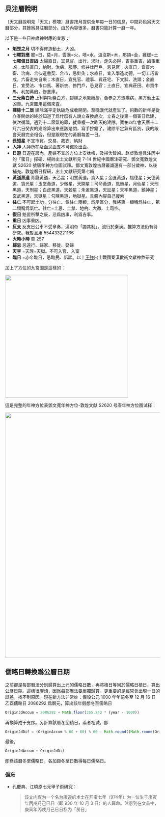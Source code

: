 ## 具注曆說明

〔天文曆說明見「天文」模塊〕曆書按月提供全年每一日的信息，中間彩色爲天文曆部分，其餘爲具注曆部分。由於內容很多，曆書只能計算一曆一年。

以下是一些日神歲神對應的宜忌：

*    **魁罡之月** 切不得修造動土，大凶。
*    **七曜對應** 蜜=日，莫=月，雲漢=火，嘀=水，溫沒斯=木，那頡=金，雞緩=土 **七曜値日吉凶** 太陽直日，宜見官、出行、求財，走失必得，吉事重吉，凶事重凶；太陰直日，納財、治病、服藥、修井灶門戶，忌見官；火直日，宜買六畜、治病、合伙造書契、合市，忌針灸；水直日，宜入學造功德，一切工巧皆成，六畜走失自來；木直日，宜見官、禮事、買莊宅、下文狀、洗頭；金直日，宜受法、市口馬、著新衣、修門戶，忌見官；土直日，宜典莊田、市買牛馬，利加萬倍，修倉庫。
*    **三元紫白詩** 上利與功紫白方，碧綠之地患癰瘡，黃赤之方遭疾病，黑方動土主凶喪。九宮圖用這個來査。
*    **建除十二辰** 建除滿平定執破危成收開閉。至晚漢代就產生了。術數的新年是從立春開始的<n>終於知道了爲什麼有人說立春換歲次</n>，立春之後第一個寅日爲建，依次循環。遇到十二節氣的節，就重複一次昨天的建除。<v>寶祐四年會天曆</v>十二月六日癸亥的建除算出來應該是閉，寫手抄錯了。建除平定氣有區別，我的跟會天曆完全相合，但是跟現在的黃曆每差一日。
*    **長短星** 不宜市貿、交易、裁衣、納財
*    **人神** 人神所在及血忌血支不可鍼灸出血。
*    **日遊** 日遊在房內，產婦不宜於方位上安牀帳，及掃舍皆凶。<n>赵贞<v>敦煌具注历中的「蜜日」探研</v>、楊帥<v>出土文獻所見 7-14 世紀中國曆注研究</v>、鄧文寬<v>敦煌文獻 S2620 號唐年神方位圖試釋</v>。鄧文寬<v>敦煌古曆叢識</v>還有一部分歲神，以後補充。<v>敦煌曆日探研</v>，<v>出土文獻研究</v>第七輯</n>
*    **黃道黑道** 青龍黃道，天乙星；明堂黃道，貴人星；金匱黃道，福德星；天德黃道，寶光星；玉堂黃道，少微星，天開星；司命黃道，鳳輦星，月仙星；天刑黑道，天刑星；白虎黑道，天殺星；朱雀黑道，天訟星；天牢黑道，鎮神星；玄武黑道，天獄星；勾陳黑道，地獄星。<n>具體內容自己搜索</n>
*    **往亡** 不可起土功。分往亡、氣往亡兩類，爲示區分，我將第一類稱爲往亡，第二類稱爲氣亡。往亡=土忌、土禁、地杓、大徼、土司空。
*    **復日** 魁罡所擊之辰，忌爲凶事，利爲吉事。
*    **重日** 凶事重凶。
*    **反支** 反支日公車不受章奏，漢明帝「蠲其制」。流行於秦漢。推算方法仍有待研究。我暫且用 554433221166
*    **大時小時** 頁 257
*    **歸忌** 忌遠行、歸家、移徙、娶婦
*    **天李** =天理=天獄。不可入官、入室
*    **臨日** =赤帝臨日，忌臨民、訴訟。<n>以上<u>王強</u><v>出土戰國秦漢數術文獻神煞研究</v></n>

加上了方位的九宮圖是這樣的：

<img src="https://pic.imgdb.cn/item/609505a7d1a9ae528f461e2f.png" width='400'>

這是完整的年神方位表<n>鄧文寬<v>年神方位-敦煌文献 S2620 号唐年神方位图试释</v></n>：

<img src="https://pic.imgdb.cn/item/60953595d1a9ae528fcb8918.png" width='800'>

## 儒略日轉換爲公曆日期

之前都是每部曆法分別歸算出上元的儒略日數，再將積日等同於儒略日積日，算出公曆日期。這樣很麻煩，因爲每部曆法要單獨歸算，更重要的是經常會出現一日的誤差，找不到原因。現在新方法非常妙：假設公元 1000 年年前冬至 12 月 16 日乙酉儒略日 2086292 爲曆元，算出該年假想冬至儒略日

```javascript
OriginJdAccum = 2086292 + Math.floor(365.243 * (year - 1000))
```

再換算成干支序。另計算該曆冬至積日，兩者相減，卽

```javascript
OriginJdDif = (OriginAccum % 60 + 60) % 60 - Math.round((Math.round(OriginJdAccum) % 60 + 110) % 60.1)
```

最後，

```javascript
OriginJdAccum + OriginJdDif
```

 卽爲該曆冬至儒略日，各加距冬至日數得每日儒略日。

### 備忘

- 孔慶典、江曉原<v>七元甲子術研究</v>：

  > 该文内容为一个名为康遵的术士在开宝七年（974年）为一位生于庚寅年丙戌月己巳日（即 930 年 10 月 3 日）的人算命。注意到在文首中，庚寅年丙戌月己巳日标为「房日」